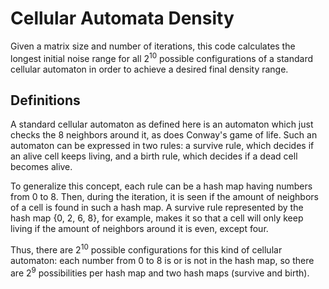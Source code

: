 # Cellular Automata Density

Given a matrix size and number of iterations, this code calculates the longest initial noise range for all 2<sup>10</sup> possible configurations of a standard cellular automaton in order to achieve a desired final density range.

## Definitions

A standard cellular automaton as defined here is an automaton which just checks the 8 neighbors around it, as does Conway's game of life. Such an automaton can be expressed in two rules: a survive rule, which decides if an alive cell keeps living, and a birth rule, which decides if a dead cell becomes alive.

To generalize this concept, each rule can be a hash map having numbers from 0 to 8. Then, during the iteration, it is seen if the amount of neighbors of a cell is found in such a hash map. A survive rule represented by the hash map {0, 2, 6, 8}, for example, makes it so that a cell will only keep living if the amount of neighbors around it is even, except four.

Thus, there are 2<sup>10</sup> possible configurations for this kind of cellular automaton: each number from 0 to 8 is or is not in the hash map, so there are 2<sup>9</sup> possibilities per hash map and two hash maps (survive and birth).